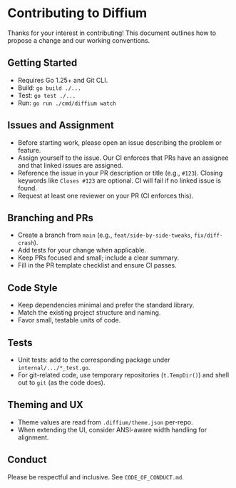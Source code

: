 # Contributing to Diffium

Thanks for your interest in contributing! This document outlines how to propose a change and our working conventions.

## Getting Started

- Requires Go 1.25+ and Git CLI.
- Build: `go build ./...`
- Test: `go test ./...`
- Run: `go run ./cmd/diffium watch`

## Issues and Assignment

- Before starting work, please open an issue describing the problem or feature.
- Assign yourself to the issue. Our CI enforces that PRs have an assignee and that linked issues are assigned.
- Reference the issue in your PR description or title (e.g., `#123`). Closing keywords like `Closes #123` are optional. CI will fail if no linked issue is found.
- Request at least one reviewer on your PR (CI enforces this).

## Branching and PRs

- Create a branch from `main` (e.g., `feat/side-by-side-tweaks`, `fix/diff-crash`).
- Add tests for your change when applicable.
- Keep PRs focused and small; include a clear summary.
- Fill in the PR template checklist and ensure CI passes.

## Code Style

- Keep dependencies minimal and prefer the standard library.
- Match the existing project structure and naming.
- Favor small, testable units of code.

## Tests

- Unit tests: add to the corresponding package under `internal/.../*_test.go`.
- For git-related code, use temporary repositories (`t.TempDir()`) and shell out to `git` (as the code does).

## Theming and UX

- Theme values are read from `.diffium/theme.json` per-repo.
- When extending the UI, consider ANSI-aware width handling for alignment.

## Conduct

Please be respectful and inclusive. See `CODE_OF_CONDUCT.md`.
